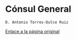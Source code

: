   Cónsul General
==============

    ​D. Antonio Torres-Dulce Ruiz​​

   [Enlace a la página original](https://www.exteriores.gob.es/Consulados/amsterdam/es/Consulado/Paginas/Consul.aspx)